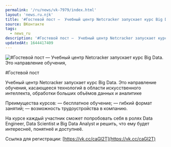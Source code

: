 ```yaml
---
permalink: '/ru/news/vk-7979/index.html'
layout: 'news.ru.njk'
title: '#Гостевой пост —  Учебный центр Netcracker запускает курс Big Data'
source: ВКонтакте
tags:
  - news_ru
description: '#Гостевой пост —  Учебный центр Netcracker запускает курс Big Data'
updatedAt: 1644417409
---
```

![#Гостевой пост —  Учебный центр Netcracker запускает курс Big Data. Это направление обучения,](https://sun9-41.userapi.com/sun9-35/impg/RIdxUPxQJXw1aqPiNqOhDyNB1NH_n3aog67wNA/WVBhlIQvim0.jpg?size=510x340&quality=95&sign=1066592520060ff12ebdb9ef2ceb2b10&c_uniq_tag=XF0IMXy8V5N5LHdraT2qAwxK7fkvqCEHOwqwB0vzC6A&type=album)

#Гостевой пост

Учебный центр Netcracker запускает курс Big Data. Это направление обучения, касающееся технологий в области искусственного интеллекта, обработки больших объёмов данных и аналитике

Преимущества курсов:
— бесплатное обучение;
— гибкий формат занятий;
— возможность трудоустройства в компанию.

На курсе каждый участник сможет попробовать себя в ролях Data Engineer, Data Scientist и Big Data Analyst и решить, что ему будет интереснеё, понятнеё и доступнеё.

Ссылка для регистрации: [https://vk.cc/caGI2T](https://vk.cc/caGI2T)
